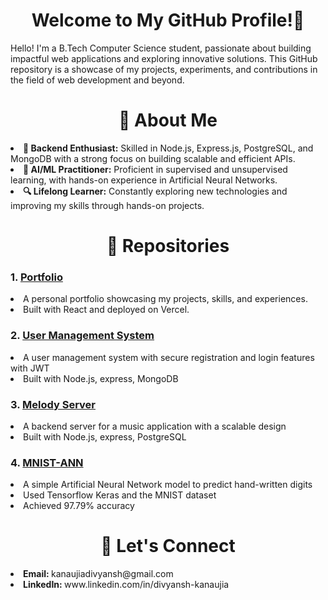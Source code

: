 <h1 align='center'> Welcome to My GitHub Profile!👋</h1>
Hello! I'm a B.Tech Computer Science student, passionate about building impactful web applications and exploring innovative solutions. This GitHub repository is a showcase of my projects, experiments, and contributions in the field of web development and beyond.
<h1 align='center'>🚀 About Me</h1>
  <li>
    <b>🌟 Backend Enthusiast:</b> Skilled in Node.js, Express.js, PostgreSQL, and MongoDB with a strong focus on building scalable and efficient APIs.
  </li>
  <li>
    <b>🧠 AI/ML Practitioner:</b> Proficient in supervised and unsupervised learning, with hands-on experience in Artificial Neural Networks.
  </li>
  <li>
    <b>🔍 Lifelong Learner:</b> Constantly exploring new technologies and improving my skills through hands-on projects.
  </li>
<h1 align='center'>📂 Repositories</h1>
<h3>1. <a href='https://www.github.com/CyberKnight4269/Portfolio'>Portfolio</a></h3>
<li>A personal portfolio showcasing my projects, skills, and experiences.</li>
<li>Built with React and deployed on Vercel.</li>
<h3>2. <a href='https://www.github.com/CyberKnight4269/User-Management-System'>User Management System</a></h3>
<li>A user management system with secure registration and login features with JWT</li>
<li>Built with Node.js, express, MongoDB</li>
<h3>3. <a href='https://www.github.com/CyberKnight4269/MelodyServer'>Melody Server</a></h3>
<li>A backend server for a music application with a scalable design</li>
<li>Built with Node.js, express, PostgreSQL</li>
<h3>4. <a href='https://www.github.com/CyberKnight4269/MNIST-ANN'>MNIST-ANN</a></h3>
<li>A simple Artificial Neural Network model to predict hand-written digits</li>
<li>Used Tensorflow Keras and the MNIST dataset</li>
<li>Achieved 97.79% accuracy</li>
<h1 align='center'>🌟 Let's Connect</h1>
<li><b>Email: </b>kanaujiadivyansh@gmail.com</li>
<li><b>LinkedIn: </b>www.linkedin.com/in/divyansh-kanaujia</li>
<!---
CyberKnight4269/CyberKnight4269 is a ✨ special ✨ repository because its `README.md` (this file) appears on your GitHub profile.
You can click the Preview link to take a look at your changes.
--->
